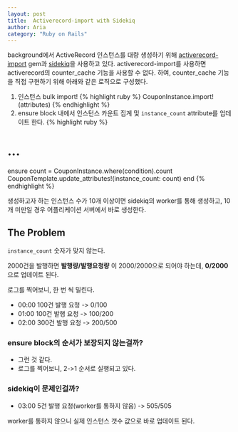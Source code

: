 ```yaml
---
layout: post
title:  Activerecord-import with Sidekiq
author: Aria
category: "Ruby on Rails"
---
```


background에서 ActiveRecord 인스턴스를 대량 생성하기 위해 [activerecord-import](https://github.com/zdennis/activerecord-import) gem과 [sidekiq](https://github.com/mperham/sidekiq)을 사용하고 있다.
activerecord-import를 사용하면 activerecord의 counter_cache 기능을 사용할 수 없다. 하여,  counter_cache 기능을 직접 구현하기 위해 아래와 같은 로직으로 구성했다.

1. 인스턴스 bulk import!
{% highlight ruby %}
CouponInstance.import!(attributes)
{% endhighlight %}
2. ensure block 내에서 인스턴스 카운트 집계 및 `instance_count` attribute를 업데이트 한다.
{% highlight ruby %}
 # ...
ensure
  count = CouponInstance.where(condition).count
  CouponTemplate.update_attributes!(instance_count: count)
end
{% endhighlight %}

생성하고자 하는 인스턴스 수가 10개 이상이면 sidekiq의 worker를 통해 생성하고, 10개 미만일 경우 어플리케이션 서버에서 바로 생성한다.

## The Problem
`instance_count` 숫자가 맞지 않는다.

2000건을 발행하면 **발행량/발행요청량** 이 2000/2000으로 되어야 하는데, **0/2000** 으로 업데이트 된다.

로그를 찍어보니, 한 번 씩 밀린다.

- 00:00 100건 발행 요청 -> 0/100
- 01:00 100건 발행 요청 -> 100/200
- 02:00 300건 발행 요청 -> 200/500

### ensure block의 순서가 보장되지 않는걸까?
- 그런 것 같다.
- 로그를 찍어보니, 2->1 순서로 실행되고 있다.

### sidekiq이 문제인걸까?
- 03:00 5건 발행 요청(worker를 통하지 않음) -> 505/505

worker를 통하지 않으니 실제 인스턴스 갯수 값으로 바로 업데이트 된다.
